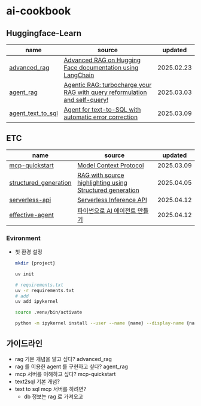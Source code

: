 # ai-cookbook

## Huggingface-Learn
| name | source | updated |
|------|------|------|
| [advanced_rag](./advanced_rag/) | [Advanced RAG on Hugging Face documentation using LangChain](https://huggingface.co/learn/cookbook/advanced_rag) | 2025.02.23 |
| [agent_rag](./agent_rag/) | [Agentic RAG: turbocharge your RAG with query reformulation and self-query!](https://huggingface.co/learn/cookbook/agent_rag) | 2025.03.03 |
| [agent_text_to_sql](./agent_text_to_sql) | [Agent for text-to-SQL with automatic error correction](https://huggingface.co/learn/cookbook/agent_text_to_sql) | 2025.03.09 |


## ETC
| name | source | updated |
|------|------|------|
| [mcp-quickstart](./mcp-quickstart/) | [Model Context Protocol](https://modelcontextprotocol.io/introduction) | 2025.03.09 |
| [structured_generation](./etc/structured_generation.ipynb) | [RAG with source highlighting using Structured generation](https://huggingface.co/learn/cookbook/structured_generation) | 2025.04.05 |
| [serverless-api](./etc/serverless_api.ipynb) | [Serverless Inference API](https://huggingface.co/learn/cookbook/enterprise_hub_serverless_inference_api) | 2025.04.12 |
| [effective-agent](./etc/effective-agent.ipynb) | [파이썬으로 AI 에이전트 만들기](https://github.com/dabidstudio/python-ai-agents) | 2025.04.12 |


### Evironment

* 첫 환경 설정
   ```bash
   mkdir {project}

   uv init

   # requirements.txt
   uv -r requirements.txt
   # add
   uv add ipykernel

   source .venv/bin/activate

   python -m ipykernel install --user --name {name} --display-name {name}
   ```

## 가이드라인
* rag 기본 개념을 알고 싶다? advanced_rag
* rag 를 이용한 agent 를 구현하고 싶다? agent_rag
* mcp 서버를 이해하고 싶다? mcp-quickstart
* text2sql 기본 개념?
* text to sql mcp 서버를 하려면?
  * db 정보는 rag 로 가져오고 